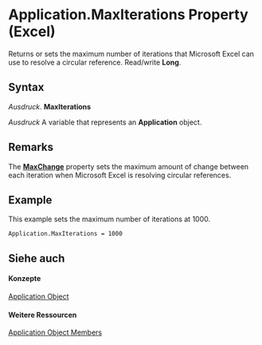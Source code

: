 
# Application.MaxIterations Property (Excel)

Returns or sets the maximum number of iterations that Microsoft Excel can use to resolve a circular reference. Read/write  **Long**.


## Syntax

 _Ausdruck_. **MaxIterations**

 _Ausdruck_ A variable that represents an **Application** object.


## Remarks

The  **[MaxChange](5620bdff-d006-8c85-a1b8-1e3b31f21092.md)** property sets the maximum amount of change between each iteration when Microsoft Excel is resolving circular references.


## Example

This example sets the maximum number of iterations at 1000.


```
Application.MaxIterations = 1000
```


## Siehe auch


#### Konzepte


[Application Object](19b73597-5cf9-4f56-8227-b5211f657f6f.md)
#### Weitere Ressourcen


[Application Object Members](http://msdn.microsoft.com/library/4cb9ca42-8d07-cc9c-2d80-4eb9a5921e1e%28Office.15%29.aspx)